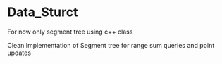 # Data_Sturct
For now only segment tree using c++ class

Clean Implementation of Segment tree for range sum queries and point updates
